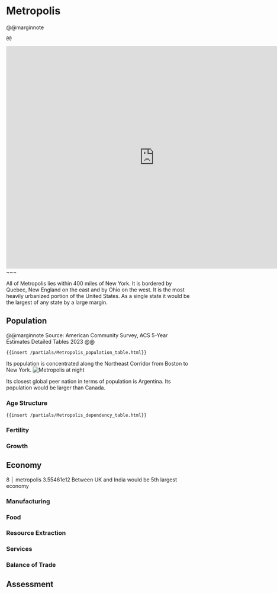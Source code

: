 # Metropolis

@@marginnote
~~~<img src="/img/metro.png" style="width: 100%; display: block;">~~~
@@

~~~
<iframe 
	src="https://njal.s3.us-west-2.amazonaws.com/New%20York.html" 
	title="New York area map" 
	width="800" 
	height="600" 
	frameborder="0" 
	scrolling="yes">
</iframe>
~~~

All of Metropolis lies within 400 miles of New York. It is bordered by Quebec, New England on the east and by Ohio on the west. It is the most heavily urbanized portion of the United States. As a single state it would be the largest of any state by a large margin.

## Population

@@marginnote
Source: American Community Survey, ACS 5-Year Estimates Detailed Tables 2023
@@

~~~
{{insert /partials/Metropolis_population_table.html}}	
~~~

Its population is concentrated along the Northeast Corridor from Boston to New York. 
![Metropolis at night](/img/metropolis_at_night.png)

Its closest global peer nation in terms of population is Argentina. Its population would be larger than Canada.

### Age Structure

~~~
{{insert /partials/Metropolis_dependency_table.html}}	
~~~

### Fertility
### Growth
## Economy
8 │ metropolis  3.55461e12
Between UK and India would be 5th largest economy
### Manufacturing
### Food
### Resource Extraction
### Services
### Balance of Trade

## Assessment
	
